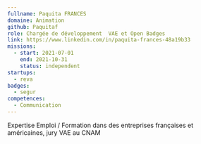 ```yaml
---
fullname: Paquita FRANCES
domaine: Animation
github: Paquitaf
role: Chargée de développement  VAE et Open Badges
link: https://www.linkedin.com/in/paquita-frances-48a19b33
missions:
  - start: 2021-07-01
    end: 2021-10-31
    status: independent
startups:
  - reva
badges:
  - segur
competences:
  - Communication
---
```

Expertise Emploi / Formation dans des entreprises françaises et américaines, jury VAE au CNAM
